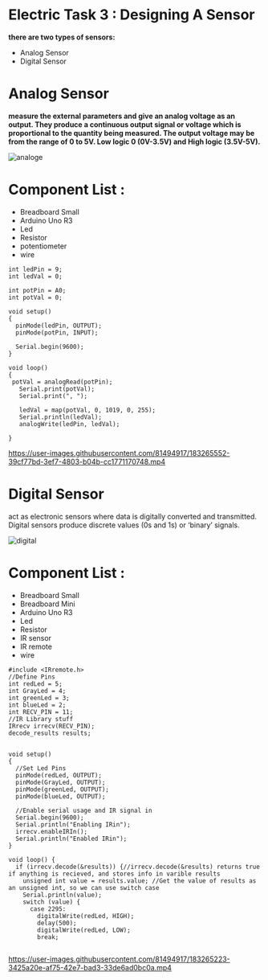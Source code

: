 # Electric Task 3 : Designing A Sensor


**there are two types of sensors:**
* Analog Sensor
* Digital Sensor

# Analog Sensor

**measure the external parameters and give an analog voltage as an output. They produce a continuous output signal or voltage which is proportional to the quantity being measured. The output voltage may be from the range of 0 to 5V. Low logic 0 (0V-3.5V) and High logic (3.5V-5V).**

![analoge](https://user-images.githubusercontent.com/81494917/183263777-ef2480ba-0992-47f1-9bb9-616a24b7cdbd.PNG)

# Component List :

* Breadboard Small
* Arduino Uno R3
* Led
* Resistor
* potentiometer
* wire
```
int ledPin = 9;
int ledVal = 0;

int potPin = A0;
int potVal = 0;

void setup()
{
  pinMode(ledPin, OUTPUT);
  pinMode(potPin, INPUT);
  
  Serial.begin(9600);
}

void loop()
{
 potVal = analogRead(potPin);
   Serial.print(potVal);
   Serial.print(", ");
   
   ledVal = map(potVal, 0, 1019, 0, 255);
   Serial.println(ledVal);
   analogWrite(ledPin, ledVal);
   
}
```









https://user-images.githubusercontent.com/81494917/183265552-39cf77bd-3ef7-4803-b04b-cc1771170748.mp4




# Digital Sensor

act as electronic sensors where data is digitally converted and transmitted. Digital sensors produce discrete values (0s and 1s) or ‘binary’ signals.


![digital](https://user-images.githubusercontent.com/81494917/183263735-a0bae82d-d423-4b67-976e-ab0575f185f7.PNG)

# Component List :

* Breadboard Small
* Breadboard Mini
* Arduino Uno R3
* Led
* Resistor
* IR sensor
* IR remote
* wire

```
#include <IRremote.h>
//Define Pins
int redLed = 5;
int GrayLed = 4;
int greenLed = 3;
int blueLed = 2;
int RECV_PIN = 11;
//IR Library stuff
IRrecv irrecv(RECV_PIN);
decode_results results;


void setup()
{
  //Set Led Pins
  pinMode(redLed, OUTPUT);
  pinMode(GrayLed, OUTPUT);
  pinMode(greenLed, OUTPUT);
  pinMode(blueLed, OUTPUT);
  
  //Enable serial usage and IR signal in
  Serial.begin(9600);
  Serial.println("Enabling IRin");
  irrecv.enableIRIn(); 
  Serial.println("Enabled IRin");
}

void loop() {
  if (irrecv.decode(&results)) {//irrecv.decode(&results) returns true if anything is recieved, and stores info in varible results
    unsigned int value = results.value; //Get the value of results as an unsigned int, so we can use switch case
    Serial.println(value);
    switch (value) {
      case 2295: 
        digitalWrite(redLed, HIGH);
        delay(500);
        digitalWrite(redLed, LOW);
        break;
      
```



https://user-images.githubusercontent.com/81494917/183265223-3425a20e-af75-42e7-bad3-33de6ad0bc0a.mp4

